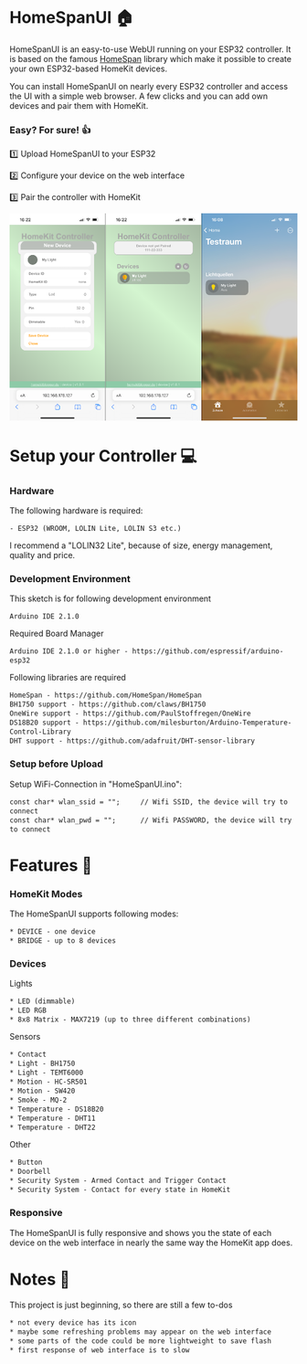 # HomeSpanUI :house:
HomeSpanUI is an easy-to-use WebUI running on your ESP32 controller. It is based on the famous [HomeSpan](https://github.com/HomeSpan/HomeSpan) library which make it possible to create your own ESP32-based HomeKit devices.

You can install HomeSpanUI on nearly every ESP32 controller and access the UI with a simple web browser. A few clicks and you can add own devices and pair them with HomeKit.


### Easy? For sure! :thumbsup:
:one: Upload HomeSpanUI to your ESP32

:two: Configure your device on the web interface

:three: Pair the controller with HomeKit

![alt text](https://github.com/datjan/HomeSpanUI/blob/main/pictures/device_example.png?raw=true)


# Setup your Controller :computer:
### Hardware
The following hardware is required:
```
- ESP32 (WROOM, LOLIN Lite, LOLIN S3 etc.)
```
I recommend a "LOLIN32 Lite", because of size, energy management, quality and price.

### Development Environment
This sketch is for following development environment
```
Arduino IDE 2.1.0
```

 Required Board Manager
```
Arduino IDE 2.1.0 or higher - https://github.com/espressif/arduino-esp32
```

Following libraries are required
```
HomeSpan - https://github.com/HomeSpan/HomeSpan
BH1750 support - https://github.com/claws/BH1750
OneWire support - https://github.com/PaulStoffregen/OneWire
DS18B20 support - https://github.com/milesburton/Arduino-Temperature-Control-Library
DHT support - https://github.com/adafruit/DHT-sensor-library
```

### Setup before Upload
Setup WiFi-Connection in "HomeSpanUI.ino":
```
const char* wlan_ssid = "";     // Wifi SSID, the device will try to connect
const char* wlan_pwd = "";      // Wifi PASSWORD, the device will try to connect
```

# Features :star2:
### HomeKit Modes
The HomeSpanUI supports following modes:
```
* DEVICE - one device
* BRIDGE - up to 8 devices
```

### Devices
Lights
```
* LED (dimmable)
* LED RGB
* 8x8 Matrix - MAX7219 (up to three different combinations)
```

Sensors
```
* Contact
* Light - BH1750
* Light - TEMT6000
* Motion - HC-SR501
* Motion - SW420
* Smoke - MQ-2
* Temperature - DS18B20
* Temperature - DHT11
* Temperature - DHT22
```

Other
```
* Button
* Doorbell
* Security System - Armed Contact and Trigger Contact
* Security System - Contact for every state in HomeKit
```

### Responsive
The HomeSpanUI is fully responsive and shows you the state of each device on the web interface in nearly the same way the HomeKit app does.

# Notes :page_facing_up:
This project is just beginning, so there are still a few to-dos
```
* not every device has its icon
* maybe some refreshing problems may appear on the web interface
* some parts of the code could be more lightweight to save flash
* first response of web interface is to slow
```
